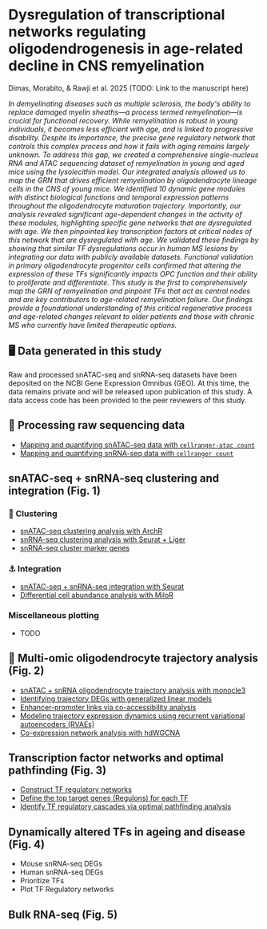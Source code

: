 
# Dysregulation of transcriptional networks regulating oligodendrogenesis in age-related decline in CNS remyelination

Dimas, Morabito, & Rawji et al. 2025 (TODO: Link to the manuscript here)

*In demyelinating diseases such as multiple sclerosis, the body's ability to replace damaged myelin sheaths—a process termed remyelination—is crucial for functional recovery. While remyelination is robust in young individuals, it becomes less efficient with age, and is linked to progressive disability. Despite its importance, the precise gene regulatory network that controls this complex process and how it fails with aging remains largely unknown. To address this gap, we created a comprehensive single-nucleus RNA and ATAC sequencing dataset of remyelination in young and aged mice using the lysolecithin model. Our integrated analysis allowed us to map the GRN that drives efficient remyelination by oligodendrocyte lineage cells in the CNS of young mice. We identified 10 dynamic gene modules with distinct biological functions and temporal expression patterns throughout the oligodendrocyte maturation trajectory. Importantly, our analysis revealed significant age-dependent changes in the activity of these modules, highlighting specific gene networks that are dysregulated with age.  We then pinpointed key transcription factors at critical nodes of this network that are dysregulated with age. We validated these findings by showing that similar TF dysregulations occur in human MS lesions by integrating our data with publicly available datasets. Functional validation in primary oligodendrocyte progenitor cells confirmed that altering the expression of these TFs significantly impacts OPC function and their ability to proliferate and differentiate. This study is the first to comprehensively map the GRN of remyelination and pinpoint TFs that act as central nodes and are key contributors to age-related remyelination failure. Our findings provide a foundational understanding of this critical regenerative process and age-related changes relevant to older patients and those with chronic MS who currently have limited therapeutic options.*


## 🖥️ Data generated in this study 

Raw and processed snATAC-seq and snRNA-seq datasets have been deposited on the NCBI Gene Expression Omnibus (GEO). At this time, the data remains private and will be released upon publication of this study. A data access code has been provided to the peer reviewers of this study.

## 🧬 Processing raw sequencing data

* [Mapping and quantifying snATAC-seq data with `cellranger-atac count`](snATAC/preprocessing/cellranger-atac_count.sub)
* [Mapping and quantifying snRNA-seq data with `cellranger count`](snRNA/preprocessing/cellranger_count.sub)

## snATAC-seq + snRNA-seq clustering and integration (Fig. 1)

### 🌳 Clustering

* [snATAC-seq clustering analysis with ArchR](snATAC/clustering/snATAC_clustering.Rmd)
* [snRNA-seq clustering analysis with Seurat + Liger](snRNA/clustering/snRNA_clustering.Rmd)
* [snRNA-seq cluster marker genes](snRNA/clustering/cluster_markers.sub)

### ⚓ Integration

* [snATAC-seq + snRNA-seq integration with Seurat](integration/integration.Rmd)
* [Differential cell abundance analysis with MiloR](integration/diff_cell_abundance_miloR.Rmd)

### Miscellaneous plotting 

* TODO

## 🧐 Multi-omic oligodendrocyte trajectory analysis (Fig. 2)

* [snATAC + snRNA oligodendrocyte trajectory analysis with monocle3](integration/trajectory/trajectory_monocle3.Rmd)
* [Identifying trajectory DEGs with generalized linear models](integration/trajectory/trajectory_DEGs.Rmd)
* [Enhancer-promoter links via co-accessibility analysis](integration/networks/coaccessibility_cicero.Rmd)
* [Modeling trajectory expression dynamics using recurrent variational autoencoders (RVAEs)](integration/RVAE_modeling.ipynb)
* [Co-expression network analysis with hdWGCNA](integration/networks/hdWGCNA.Rmd)

## Transcription factor networks and optimal pathfinding (Fig. 3)

* [Construct TF regulatory networks](integration/networks/TF_network_construct.Rmd)
* [Define the top target genes (Regulons) for each TF](integration/networks/TF_network_regulons.Rmd)
* [Identify TF regulatory cascades via optimal pathfinding analysis](integration/networks/TF_pathfinding.Rmd)

## Dynamically altered TFs in ageing and disease (Fig. 4)

* Mouse snRNA-seq DEGs 
* Human snRNA-seq DEGs 
* Prioritize TFs
* Plot TF Regulatory networks 

## Bulk RNA-seq (Fig. 5)